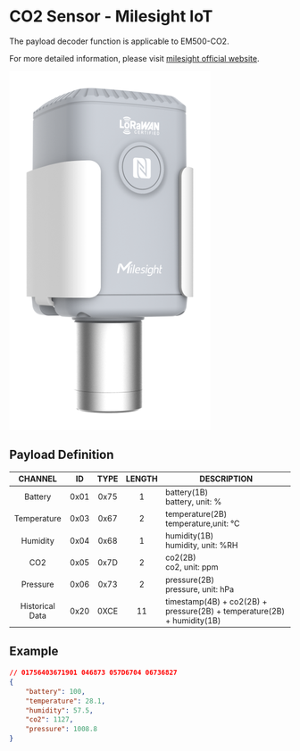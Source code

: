 # CO2 Sensor - Milesight IoT

The payload decoder function is applicable to EM500-CO2.

For more detailed information, please visit [milesight official website](https://www.milesight-iot.com).

![EM500-CO2](EM500-CO2.png)

## Payload Definition

|     CHANNEL     |  ID  | TYPE | LENGTH | DESCRIPTION                                                             |
| :-------------: | :--: | :--: | :----: | ----------------------------------------------------------------------- |
|     Battery     | 0x01 | 0x75 |   1    | battery(1B)<br/>battery, unit: %                                        |
|   Temperature   | 0x03 | 0x67 |   2    | temperature(2B)<br/>temperature,unit: ℃                                 |
|    Humidity     | 0x04 | 0x68 |   1    | humidity(1B)<br/>humidity, unit: %RH                                    |
|       CO2       | 0x05 | 0x7D |   2    | co2(2B)<br/>co2, unit: ppm                                              |
|    Pressure     | 0x06 | 0x73 |   2    | pressure(2B)<br/>pressure, unit: hPa                                    |
| Historical Data | 0x20 | 0XCE |   11   | timestamp(4B) + co2(2B) + pressure(2B) + temperature(2B) + humidity(1B) |

## Example

```json
// 01756403671901 046873 057D6704 06736827
{
    "battery": 100,
    "temperature": 28.1,
    "humidity": 57.5,
    "co2": 1127,
    "pressure": 1008.8
}
```
